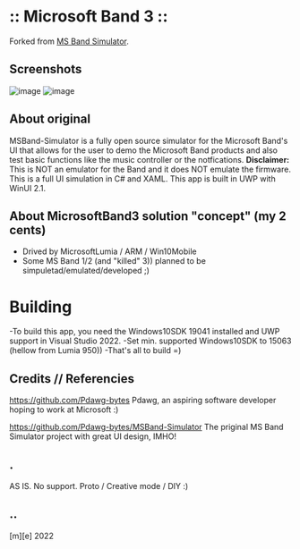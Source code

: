 # :: Microsoft Band 3 ::

Forked from [MS Band Simulator](https://github.com/Pdawg-bytes/MSBand-Simulator).

## Screenshots

![image](https://user-images.githubusercontent.com/83825746/188160224-fa26e31f-c9c9-4d78-b014-d22aa63d229b.png)
![image](https://user-images.githubusercontent.com/83825746/188160334-c12a2c2a-99db-4d31-be10-5bccd119e5e6.png)

## About original

MSBand-Simulator is a fully open source simulator for the Microsoft Band's UI that allows for the user to demo the Microsoft Band products and also test basic functions like the music controller or the notfications. **Disclaimer:** This is NOT an emulator for the Band and it does NOT emulate the firmware. This is a full UI simulation in C# and XAML. This app is built in UWP with WinUI 2.1.

## About MicrosoftBand3 solution "concept" (my 2 cents)
- Drived by MicrosoftLumia / ARM / Win10Mobile
- Some MS Band 1/2 (and "killed" 3)) planned to be simpuletad/emulated/developed ;)

# Building

-To build this app, you need the Windows10SDK 19041 installed and UWP support in Visual Studio 2022. 
-Set min. supported Windows10SDK to 15063 (hellow from Lumia 950))
-That's all to build =)


## Credits // Referencies 

https://github.com/Pdawg-bytes Pdawg, an aspiring software developer hoping to work at Microsoft :)

https://github.com/Pdawg-bytes/MSBand-Simulator The priginal MS Band Simulator project with great UI design, IMHO!

## .

AS IS. No support. Proto / Creative mode / DIY :)

## ..

[m][e] 2022

